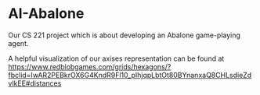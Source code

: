 # AI-Abalone

Our CS 221 project which is about developing an Abalone game-playing agent.

A helpful visualization of our axises representation can be found at https://www.redblobgames.com/grids/hexagons/?fbclid=IwAR2PEBkrOX6G4KndR9Fl10_pIhjqpLbtOt80BYnanxaQ8CHLsdieZdvlkEE#distances
